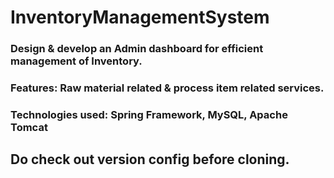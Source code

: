 # InventoryManagementSystem 
###	  Design & develop an Admin dashboard for efficient management of Inventory. 
###	  Features: Raw material related & process item related services.
###	  Technologies used: Spring Framework, MySQL, Apache Tomcat
## Do check out version config before cloning.

